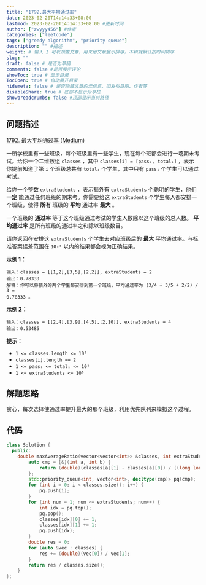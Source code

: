 ```yaml
---
title: "1792.最大平均通过率"
date: 2023-02-20T14:14:33+08:00
lastmod: 2023-02-20T14:14:33+08:00 #更新时间
author: ["zwyyy456"] #作者
categories: ["leetcode"]
tags: ["greedy algorithm", "priority queue"]
description: "" #描述
weight: # 输入 1 可以顶置文章，用来给文章展示排序，不填就默认按时间排序
slug: ""
draft: false # 是否为草稿
comments: false #是否展示评论
showToc: true # 显示目录
TocOpen: true # 自动展开目录
hidemeta: false # 是否隐藏文章的元信息，如发布日期、作者等
disableShare: true # 底部不显示分享栏
showbreadcrumbs: false #顶部显示当前路径
---
```

## 问题描述
[1792. 最大平均通过率 (Medium)](https://leetcode.cn/problems/maximum-average-pass-ratio/)

一所学校里有一些班级，每个班级里有一些学生，现在每个班都会进行一场期末考试。给你一个二维数组 `classes` ，其中
`classes[i] = [passᵢ, totalᵢ]` ，表示你提前知道了第 `i` 个班级总共有
`totalᵢ` 个学生，其中只有 `passᵢ` 个学生可以通过考试。

给你一个整数 `extraStudents` ，表示额外有 `extraStudents` 个聪明的学生，他们
**一定** 能通过任何班级的期末考。你需要给这 `extraStudents` 个学生每人都安排一个班级，使得
**所有** 班级的 **平均** 通过率 **最大** 。

一个班级的 **通过率** 等于这个班级通过考试的学生人数除以这个班级的总人数。 **平均通过率**
是所有班级的通过率之和除以班级数目。

请你返回在安排这 `extraStudents` 个学生去对应班级后的 **最大** 平均通过率。与标准答案误差范围在
`10-⁵` 以内的结果都会视为正确结果。

**示例 1：**

```
输入：classes = [[1,2],[3,5],[2,2]], extraStudents = 2
输出：0.78333
解释：你可以将额外的两个学生都安排到第一个班级，平均通过率为 (3/4 + 3/5 + 2/2) / 3 =
0.78333 。

```

**示例 2：**

```
输入：classes = [[2,4],[3,9],[4,5],[2,10]], extraStudents = 4
输出：0.53485

```

**提示：**

- `1 <= classes.length <= 10⁵`
- `classes[i].length == 2`
- `1 <= passᵢ <= totalᵢ <= 10⁵`
- `1 <= extraStudents <= 10⁵`

## 解题思路
贪心，每次选择使通过率提升最大的那个班级，利用优先队列来模拟这个过程。

## 代码
```cpp
class Solution {
  public:
    double maxAverageRatio(vector<vector<int>> &classes, int extraStudents) {
        auto cmp = [&](int a, int b) {
            return (double)(classes[a][1] - classes[a][0]) / ((long long)classes[a][1] * classes[a][1] + classes[a][1]) < (double)(classes[b][1] - classes[b][0]) / ((long long)classes[b][1] * classes[b][1] + classes[b][1]);
        };
        std::priority_queue<int, vector<int>, decltype(cmp)> pq(cmp);
        for (int i = 0; i < classes.size(); i++) {
            pq.push(i);
        }
        for (int num = 1; num <= extraStudents; num++) {
            int idx = pq.top();
            pq.pop();
            classes[idx][0] += 1;
            classes[idx][1] += 1;
            pq.push(idx);
        }
        double res = 0;
        for (auto &vec : classes) {
            res += (double)(vec[0]) / vec[1];
        }
        return res / classes.size();
    }
};
```